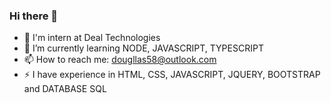 ### Hi there 👋

- 🔭 I'm intern at Deal Technologies
- 🌱 I’m currently learning NODE, JAVASCRIPT, TYPESCRIPT
- 📫 How to reach me: dougllas58@outlook.com
- ⚡ I have experience in HTML, CSS, JAVASCRIPT, JQUERY, BOOTSTRAP and DATABASE SQL
